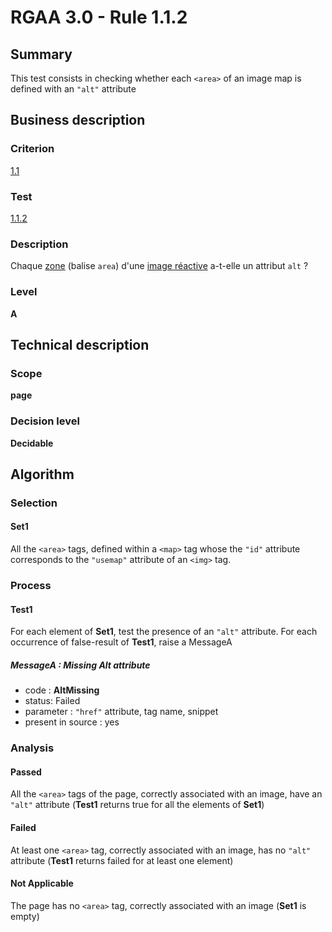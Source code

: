 # RGAA 3.0 -  Rule 1.1.2

## Summary

This test consists in checking whether each `<area>` of an image map is defined with an `"alt"` attribute

## Business description

### Criterion

[1.1](http://disic.github.io/rgaa_referentiel_en/RGAA3.0_Criteria_English_version_v1.html#crit-1-1)

### Test

[1.1.2](http://disic.github.io/rgaa_referentiel_en/RGAA3.0_Criteria_English_version_v1.html#test-1-1-2)

### Description

Chaque <a href="http://references.modernisation.gouv.fr/referentiel-technique-0#mZone">zone</a> (balise `area`) d'une <a href="http://references.modernisation.gouv.fr/referentiel-technique-0#mImgReactive">image r&eacute;active</a> a-t-elle un attribut `alt` ?

### Level

**A**

## Technical description

### Scope

**page**

### Decision level

**Decidable**

## Algorithm

### Selection

#### Set1

All the `<area>` tags, defined within a `<map>` tag whose the `"id"` attribute corresponds to the `"usemap"` attribute of an `<img>` tag.

### Process

#### Test1

For each element of **Set1**, test the presence of an `"alt"` attribute. For each occurrence of false-result of **Test1**, raise a MessageA

##### MessageA : Missing Alt attribute

-    code : **AltMissing** 
-    status: Failed
-    parameter : `"href"` attribute, tag name, snippet
-    present in source : yes

### Analysis

#### Passed

All the `<area>` tags of the page, correctly associated with an image, have an `"alt"` attribute (**Test1** returns true for all the elements of **Set1**)

#### Failed

At least one `<area>` tag, correctly associated with an image, has no `"alt"` attribute (**Test1** returns failed for at least one element)

#### Not Applicable

The page has no `<area>` tag, correctly associated with an image (**Set1** is empty)
